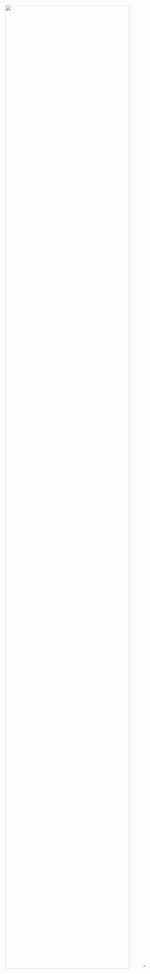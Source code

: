 <div>
  <img src="https://user-images.githubusercontent.com/64889311/81149543-5bcb6700-8fb9-11ea-9210-2bdb1d18f9ad.jpg" width="90%"></img>"
  </div>
  
